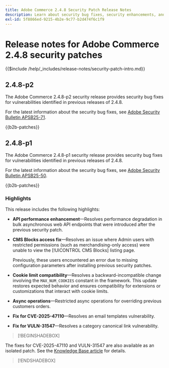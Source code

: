 ```yaml
---
title: Adobe Commerce 2.4.8 Security Patch Release Notes
description: Learn about security bug fixes, security enhancements, and other security related updates included in the security patch releases for Adobe Commerce version 2.4.7.
exl-id: 5f8866ed-9215-4b2e-9c77-b2d474f6c1f9
---
```

# Release notes for Adobe Commerce 2.4.8 security patches

{{$include /help/_includes/release-notes/security-patch-intro.md}}

## 2.4.8-p2

The Adobe Commerce 2.4.8-p2 security release provides security bug fixes for vulnerabilities identified in previous releases of 2.4.8.

For the latest information about the security bug fixes, see [Adobe Security Bulletin APSB25-71](https://helpx.adobe.com/security/products/magento/apsb25-71.html).

{{b2b-patches}}

## 2.4.8-p1

The Adobe Commerce 2.4.8-p1 security release provides security bug fixes for vulnerabilities identified in previous releases of 2.4.8.

For the latest information about the security bug fixes, see [Adobe Security Bulletin APSB25-50](https://helpx.adobe.com/security/products/magento/apsb25-50.html).

{{b2b-patches}}

### Highlights

This release includes the following highlights:

* **API performance enhancement**—Resolves performance degradation in bulk asynchronous web API endpoints that were introduced after the previous security patch.<!-- AC-14078 -->

* **CMS Blocks access fix**—Resolves an issue where Admin users with restricted permissions (such as merchandising-only access) were unable to view the [!UICONTROL CMS Blocks] listing page. 

  Previously, these users encountered an error due to missing configuration parameters after installing previous security patches.<!-- AC-14087 -->

* **Cookie limit compatibility**—Resolves a backward-incompatible change involving the `MAX_NUM_COOKIES` constant in the framework. This update restores expected behavior and ensures compatibility for extensions or customizations that interact with cookie limits.<!-- AC-14475 -->

* **Async operations**—Restricted async operations for overriding previous customers orders.<!-- AC-13917 -->

* **Fix for CVE-2025-47110**—Resolves an email templates vulnerability.<!-- AC-14695 -->

* **Fix for VULN-31547**—Resolves a category canonical link vulnerability.<!-- AC-14713 -->

>[!BEGINSHADEBOX]

The fixes for CVE-2025-47110 and VULN-31547 are also available as an isolated patch. See the [Knowledge Base article](https://experienceleague.adobe.com/en/docs/commerce-knowledge-base/kb/troubleshooting/known-issues-patches-attached/security-update-available-for-adobe-commerce-apsb25-50) for details.

>[!ENDSHADEBOX]

